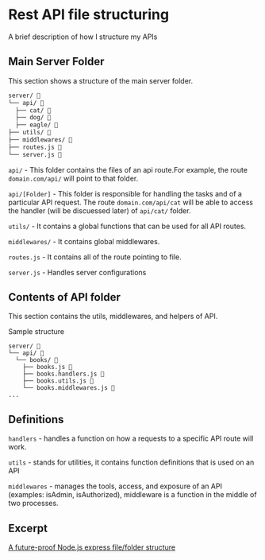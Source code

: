 
# Rest API file structuring

A brief description of how I structure my APIs

## Main Server Folder

This section shows a structure of the main server folder.

```txt
server/ 📁
└── api/ 📁
  ├── cat/ 📁
  ├── dog/ 📁
  ├── eagle/ 📁
├── utils/ 📁
├── middlewares/ 📁
├── routes.js 📄
└── server.js 📄
```

`api/` - This folder contains the files of an api route.For example, the route `domain.com/api/` will point to that folder.

`api/[Folder]` - This folder is responsible for handling the tasks and of a particular API request. The route `domain.com/api/cat` will be able to access the handler (will be discuessed later) of `api/cat/` folder.

`utils/` - It contains a global functions that can be used for all API routes. 

`middlewares/` - It contains global middlewares.

`routes.js` - It contains all of the route pointing to file.

`server.js` - Handles server configurations

## Contents of API folder

This section contains the utils, middlewares, and helpers of API.

Sample structure

```
server/ 📁
└── api/ 📁
  └── books/ 📁
    ├── books.js 📄
    ├── books.handlers.js 📄
    ├── books.utils.js 📄
    └── books.middlewares.js 📄
...
```

## Definitions

`handlers` - handles a function on how a requests to a specific API route will work.

`utils` - stands for utilities, it contains function definitions that is used on an API

`middlewares` - manages the tools, access, and exposure of an API (examples: isAdmin, isAuthorized), middleware is a function in the middle of two processes.


## Excerpt

[A future-proof Node.js express file/folder structure](https://www.codemzy.com/blog/nodejs-file-folder-structure)
